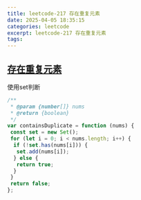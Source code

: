 ```yaml
---
title: leetcode-217 存在重复元素
date: 2025-04-05 18:35:15
categories: leetcode
excerpt: leetcode-217 存在重复元素
tags:
---
```


## [存在重复元素](https://leetcode.cn/problems/contains-duplicate/description/)

使用set判断

```js
/**
 * @param {number[]} nums
 * @return {boolean}
 */
var containsDuplicate = function (nums) {
 const set = new Set();
 for (let i = 0; i < nums.length; i++) {
  if (!set.has(nums[i])) {
   set.add(nums[i]);
  } else {
   return true;
  }
 }
 return false;
};
```
